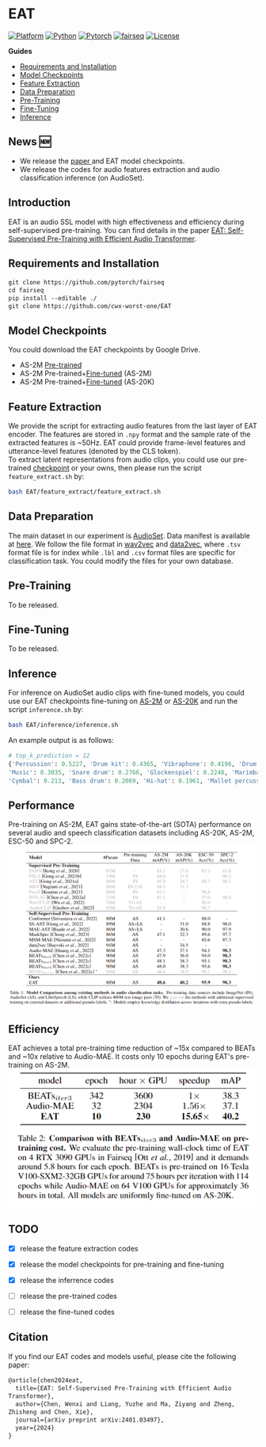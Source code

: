 <!-- omit in toc -->
# EAT
[![Platform](https://img.shields.io/badge/Platform-linux-lightgrey)](https://github.com/cwx-worst-one/EAT)
[![Python](https://img.shields.io/badge/Python-3.8+-orange)](https://github.com/cwx-worst-one/EAT)
[![Pytorch](https://img.shields.io/badge/PyTorch-1.13+-brightgreen)](https://github.com/cwx-worst-one/EAT)
[![fairseq](https://img.shields.io/badge/fairseq-0.12.2-blue)](https://github.com/cwx-worst-one/EAT)
[![License](https://img.shields.io/badge/License-MIT-red.svg)](https://github.com/cwx-worst-one/EAT)

**Guides**
- [Requirements and Installation](#requirements-and-installation)
- [Model Checkpoints](#model-checkpoints)
- [Feature Extraction](#feature-extraction)
- [Data Preparation](#data-preparation)
- [Pre-Training](#pre-training)
- [Fine-Tuning](#fine-tuning)
- [Inference](#inference)


<!-- omit in toc -->
## News :new:
- We release the [paper ](https://arxiv.org/abs/2401.03497) and EAT model checkpoints. 
- We release the codes for audio features extraction and audio classification inference (on AudioSet). 

<!-- omit in toc -->
## Introduction 
EAT is an audio SSL model with high effectiveness and efficiency during self-supervised pre-training. You can find details in the paper [EAT: Self-Supervised Pre-Training with Efficient Audio Transformer](https://arxiv.org/abs/2401.03497). 

## Requirements and Installation
```shell 
git clone https://github.com/pytorch/fairseq
cd fairseq
pip install --editable ./
git clone https://github.com/cwx-worst-one/EAT
```

## Model Checkpoints
You could download the EAT checkpoints by Google Drive. 
- AS-2M [Pre-trained](https://drive.google.com/file/d/1PFUcDbvtZfxFcyaRv3RHsjy_QhvC1QBp/view?usp=sharing)
- AS-2M Pre-trained+[Fine-tuned](https://drive.google.com/file/d/1FNZ4LotG-VLRwrQJacsQyKQZnEah4i4w/view?usp=sharing) (AS-2M)
- AS-2M Pre-trained+[Fine-tuned](https://drive.google.com/file/d/1TyRG2xczQ6rvnkvEn0p2A-KbgSPKxcEI/view?usp=drive_link) (AS-20K)

## Feature Extraction
We provide the script for extracting audio features from the last layer of EAT encoder. The features are stored in `.npy` format and the sample rate of the extracted features is ~50Hz. EAT could provide frame-level features and utterance-level features (denoted by the CLS token).  
To extract latent representations from audio clips, you could use our pre-trained [checkpoint](https://drive.google.com/file/d/1PFUcDbvtZfxFcyaRv3RHsjy_QhvC1QBp/view?usp=sharing) or your owns, then please run the script `feature_extract.sh` by:
```bash
bash EAT/feature_extract/feature_extract.sh 
``` 

## Data Preparation
The main dataset in our experiment is [AudioSet](https://research.google.com/audioset/). Data manifest is available at [here](). We follow the file format in [wav2vec](https://github.com/facebookresearch/fairseq/tree/main/examples/wav2vec) and [data2vec](https://github.com/facebookresearch/fairseq/tree/main/examples/data2vec), where `.tsv` format file is for index while `.lbl` and `.csv` format files are specific for classification task.  You could modify the files for your own database. 

## Pre-Training 
To be released.

## Fine-Tuning
To be released.

## Inference 
For inference on AudioSet audio clips with fine-tuned models, you could use our EAT checkpoints fine-tuning on [AS-2M](https://drive.google.com/file/d/1FNZ4LotG-VLRwrQJacsQyKQZnEah4i4w/view?usp=sharing) or [AS-20K](https://drive.google.com/file/d/1TyRG2xczQ6rvnkvEn0p2A-KbgSPKxcEI/view?usp=drive_link)
and run the script `inference.sh` by: 
```bash
bash EAT/inference/inference.sh 
``` 
An example output is as follows:
```python
# top_k_prediction = 12
{'Percussion': 0.5227, 'Drum kit': 0.4365, 'Vibraphone': 0.4196, 'Drum': 0.3161, 
'Music': 0.3035, 'Snare drum': 0.2766, 'Glockenspiel': 0.2248, 'Marimba, xylophone': 0.223, 
'Cymbal': 0.213, 'Bass drum': 0.2069, 'Hi-hat': 0.1961, 'Mallet percussion': 0.1704}
```


<!-- omit in toc -->
## Performance
Pre-training on AS-2M, EAT gains state-of-the-art (SOTA) performance on several audio and speech classification datasets including AS-20K, AS-2M, ESC-50 and SPC-2.  
![](src/performance.png)

<!-- omit in toc -->
## Efficiency
EAT achieves a total pre-training time reduction of ~15x compared to BEATs and ~10x relative to Audio-MAE. It costs only 10 epochs during EAT's pre-training on AS-2M. 
![Alt text](src/efficiency.png)  





<!-- omit in toc -->
## TODO 
- [x] release the feature extraction codes
- [x] release the model checkpoints for pre-training and fine-tuning
- [x] release the inferrence codes 
- [ ] release the pre-trained codes
- [ ] release the fine-tuned codes


<!-- omit in toc -->
## Citation
If you find our EAT codes and models useful, please cite the following paper:
```
@article{chen2024eat,
  title={EAT: Self-Supervised Pre-Training with Efficient Audio Transformer},
  author={Chen, Wenxi and Liang, Yuzhe and Ma, Ziyang and Zheng, Zhisheng and Chen, Xie},
  journal={arXiv preprint arXiv:2401.03497},
  year={2024}
}
```
